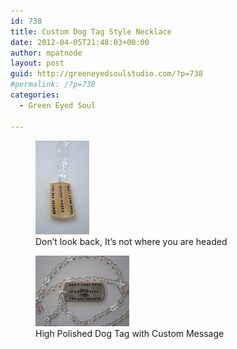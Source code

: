```yaml
---
id: 738
title: Custom Dog Tag Style Necklace
date: 2012-04-05T21:48:03+00:00
author: mpatnode
layout: post
guid: http://greeneyedsoulstudio.com/?p=738
#permalink: /?p=738
categories:
  - Green Eyed Soul
  
---
```

<div id='gallery-3' class='gallery galleryid-738 gallery-columns-2 gallery-size-thumbnail'>
  <figure class='gallery-item'> 
  
  <div class='gallery-icon portrait'>
    <a href='/vendor/uploads/2012/04/April-Custom-Orders-004.jpg'><img width="86" height="150" src="/vendor/uploads/2012/04/April-Custom-Orders-004.jpg" class="attachment-thumbnail size-thumbnail" alt="" aria-describedby="gallery-3-739" sizes="100vw" /></a>
  </div><figcaption class='wp-caption-text gallery-caption' id='gallery-3-739'> Don&#8217;t look back, It&#8217;s not where you are headed </figcaption></figure><figure class='gallery-item'> 
  
  <div class='gallery-icon landscape'>
    <a href='/vendor/uploads/2012/04/April-Custom-Orders-008.jpg'><img width="150" height="113" src="/vendor/uploads/2012/04/April-Custom-Orders-008.jpg" class="attachment-thumbnail size-thumbnail" alt="" aria-describedby="gallery-3-740" sizes="100vw" /></a>
  </div><figcaption class='wp-caption-text gallery-caption' id='gallery-3-740'> High Polished Dog Tag with Custom Message </figcaption></figure>
</div>